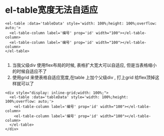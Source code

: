 # el-table宽度无法自适应

```vue 
<el-table :data='tableData' style='width: 100%;height: 100%;overflow: auto;'>
  <el-table-column label='编号' prop='id' width="100"></el-table-column>
  <el-table-column label='编号' prop='id' width="100"></el-table-column>
</el-table>


```


1. 当我父级div 使用flex布局的时候, 表格扩大宽大可以自适应, 但是当表格缩小的时候自适应不了&#x20;
2. 使用grid 来使表格自适应宽度,在table 上加个父级div , 打上grid  给flex顶掉这样就可以了

```vue 
<div style="display: inline-grid;width: 100%;">
  <el-table :data='tableData' style='width: 100%;height: 100%;overflow: auto;'>
    <el-table-column label='编号' prop='id' width="100"></el-table-column>
    <el-table-column label='编号' prop='id' width="100"></el-table-column>
  </el-table>
</div>
```
